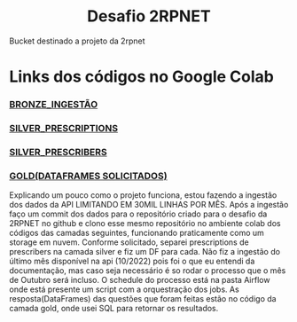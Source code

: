 <h1 align="center"> Desafio 2RPNET </h1>

Bucket destinado a projeto da 2rpnet

# Links dos códigos no Google Colab
### [BRONZE_INGESTÃO](https://colab.research.google.com/drive/1iW25EWhOBRdWgHoR2AgQJhK-YamhhHj-?usp=sharing)
### [SILVER_PRESCRIPTIONS](https://colab.research.google.com/drive/13LQDBY8JTykLk15UxVlV6lQds5MPV4Ko?usp=sharing)
### [SILVER_PRESCRIBERS](https://colab.research.google.com/drive/1heMs1ZyE3IrFU-8DqSG2x0ZsyRrfUvrH?usp=sharing)
### [GOLD(DATAFRAMES SOLICITADOS)](https://colab.research.google.com/drive/1iW25EWhOBRdWgHoR2AgQJhK-YamhhHj-?usp=sharing)

Explicando um pouco como o projeto funciona, estou fazendo a ingestão dos dados da API LIMITANDO EM 30MIL LINHAS POR MÊS. Após a ingestão faço um commit dos dados para o repositório criado para o desafio da 2RPNET no github e clono esse mesmo repositório  no ambiente colab dos códigos das camadas seguintes, funcionando praticamente como um storage em nuvem. Conforme solicitado, separei prescriptions de prescribers na camada silver e fiz um DF para cada. Não fiz a ingestão do último mês disponível na api (10/2022) pois foi o que eu entendi da documentação, mas caso seja necessário é so rodar o processo que o mês de Outubro será incluso. O schedule do processo está na pasta Airflow onde está presente um script com a orquestração dos jobs.
As resposta(DataFrames) das questões que foram feitas estão no código da camada  gold, onde usei SQL para retornar os resultados.
  